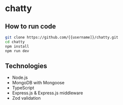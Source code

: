 # chatty
## How to run code 
```bash
git clone https://github.com/{{username]}/chatty.git
cd chatty
npm install
npm run dev
```
## Technologies
* Node.js
* MongoDB with Mongoose
* TypeScript
* Express.js & Express.js middleware
* Zod validation

